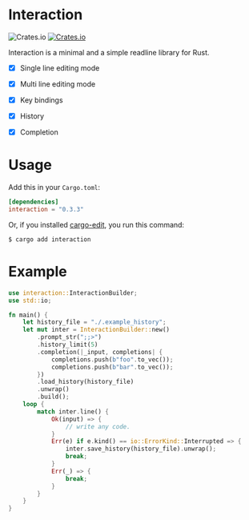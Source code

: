 # Interaction
![Crates.io](https://img.shields.io/crates/l/interaction)
[![Crates.io](https://img.shields.io/crates/v/interaction.svg)](https://crates.io/crates/interaction)

Interaction is a minimal and a simple readline library for Rust.

* [x] Single line editing mode
* [x] Multi line editing mode
* [x] Key bindings
* [x] History
* [x] Completion


# Usage
Add this in your `Cargo.toml`:

```toml
[dependencies]
interaction = "0.3.3"
```

Or, if you installed [cargo-edit](https://github.com/killercup/cargo-edit), you run this command:

```sh
$ cargo add interaction
```

# Example

```rust
use interaction::InteractionBuilder;
use std::io;

fn main() {
    let history_file = "./.example_history";
    let mut inter = InteractionBuilder::new()
        .prompt_str(";;>")
        .history_limit(5)
        .completion(|_input, completions| {
            completions.push(b"foo".to_vec());
            completions.push(b"bar".to_vec());
        })
        .load_history(history_file)
        .unwrap()
        .build();
    loop {
        match inter.line() {
            Ok(input) => {
                // write any code.
            }
            Err(e) if e.kind() == io::ErrorKind::Interrupted => {
                inter.save_history(history_file).unwrap();
                break;
            }
            Err(_) => {
                break;
            }
        }
    }
}
```

